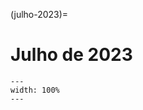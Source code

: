 (julho-2023)=

# Julho de 2023

```{figure} ../imagens/calendario/2023/calendario-2023-07.svg
---
width: 100%
---
```


